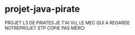 # projet-java-pirate
PROJET L3 DE PIRATES
JE T'AI VU, LE MEC QUI A REGARDE NOTREPROJET STP COPIE PAS MERCI
